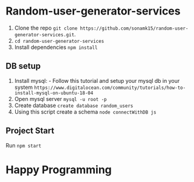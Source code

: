 # Random-user-generator-services


1. Clone the repo `git clone https://github.com/sonamk15/random-user-generator-services.git`.
2. `cd random-user-generator-services` 
3. Install dependencies `npm install`

## DB setup

1. Install mysql: -
  Follow this tutorial and setup your mysql db in your system `https://www.digitalocean.com/community/tutorials/how-to-install-mysql-on-ubuntu-18-04`
2. Open mysql server `mysql -u root -p`
3. Create database `create database random_users`
4. Using this script create a schema `node connectWithDB js`



## Project Start

Run `npm start`

# Happy Programming